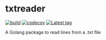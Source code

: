 # txtreader

[![build](https://github.com/rockstaedt/txtreader/actions/workflows/CI.yml/badge.svg)](https://github.com/rockstaedt/txtreader/actions/workflows/CI.yml)
[![codecov](https://codecov.io/gh/rockstaedt/txtreader/branch/main/graph/badge.svg?token=VW245SMVP5)](https://codecov.io/gh/rockstaedt/txtreader)
[![Latest tag](https://img.shields.io/github/v/tag/rockstaedt/txtreader)](https://github.com/rockstaedt/txtreader/releases)

A Golang package to read lines from a .txt file
